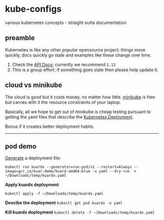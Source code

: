 # kube-configs

various kubernetes concepts - straight outta documentation

## preamble

Kubernetes is like any other _popular_ opensource project: things move quickly, docs quickly go stale and examples like these change over time.

1) Check the [API Docs]; currently we recommend `1.13`. 
2) This is a group effort; if something goes stale then please help update it. 

## cloud vs minikube

The cloud is good but it costs money, no matter how little. [minikube] is free but carries with it the resource constraints of your laptop. 

Basically, all we hope to get out of minikube is cheap testing pursuant to getting the yaml files that describe the [Kubernetes Deployment].

Bonus if it creates better deployment habits.

---

## pod demo

[Generate] a deployment file:

`kubectl run kuardx --generator=run-pod/v1 --restart=Always --image=gcr.io/kuar-demo/kuard-amd64:blue -o yaml --dry-run  > ~/Downloads/temp/kuardx.yaml`

**Apply kuardx deployment**

`kubectl apply -f ~/Downloads/temp/kuardx.yaml`

**Descibe the deployment**
`kubectl get pod kuardx -o yaml`

**Kill kuardx deployment**
`kubectl delete -f ~/Downloads/temp/kuardx.yaml`

[API Docs]:https://kubernetes.io/docs/reference/
[minikube]:https://gist.github.com/todd-dsm/434b6ff7c0eda3b9d780458f27f4e818
[Kubernetes Deployment]:https://kubernetes.io/docs/concepts/workloads/controllers/deployment/#creating-a-deployment
[Generate]:https://kubernetes.io/docs/reference/kubectl/conventions/#generators
